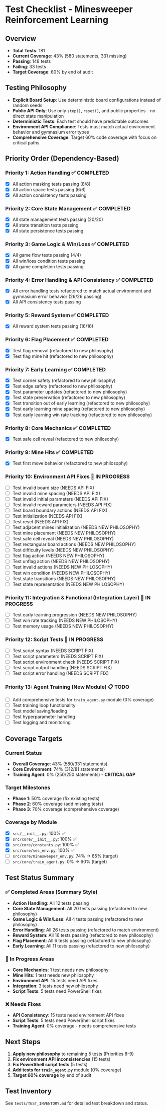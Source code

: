 # Test Checklist - Minesweeper Reinforcement Learning

## Overview
- **Total Tests**: 181
- **Current Coverage**: 43% (580 statements, 331 missing)
- **Passing**: 148 tests
- **Failing**: 33 tests
- **Target Coverage**: 60% by end of audit

## Testing Philosophy
- **Explicit Board Setup**: Use deterministic board configurations instead of random seeds
- **Public API Only**: Use only `step()`, `reset()`, and public properties - no direct state manipulation
- **Deterministic Tests**: Each test should have predictable outcomes
- **Environment API Compliance**: Tests must match actual environment behavior and gymnasium error types
- **Comprehensive Coverage**: Target 60% code coverage with focus on critical paths

## Priority Order (Dependency-Based)

### Priority 1: Action Handling ✅ **COMPLETED**
- [x] All action masking tests passing (8/8)
- [x] All action space tests passing (6/6)
- [x] All action consistency tests passing

### Priority 2: Core State Management ✅ **COMPLETED**
- [x] All state management tests passing (20/20)
- [x] All state transition tests passing
- [x] All state persistence tests passing

### Priority 3: Game Logic & Win/Loss ✅ **COMPLETED**
- [x] All game flow tests passing (4/4)
- [x] All win/loss condition tests passing
- [x] All game completion tests passing

### Priority 4: Error Handling & API Consistency ✅ **COMPLETED**
- [x] All error handling tests refactored to match actual environment and gymnasium error behavior (26/26 passing)
- [x] All API consistency tests passing

### Priority 5: Reward System ✅ **COMPLETED**
- [x] All reward system tests passing (16/16)

### Priority 6: Flag Placement ✅ **COMPLETED**
- [x] Test flag removal (refactored to new philosophy)
- [x] Test flag mine hit (refactored to new philosophy)

### Priority 7: Early Learning ✅ **COMPLETED**
- [x] Test corner safety (refactored to new philosophy)
- [x] Test edge safety (refactored to new philosophy)
- [x] Test parameter updates (refactored to new philosophy)
- [x] Test state preservation (refactored to new philosophy)
- [x] Test transition out of early learning (refactored to new philosophy)
- [x] Test early learning mine spacing (refactored to new philosophy)
- [x] Test early learning win rate tracking (refactored to new philosophy)

### Priority 8: Core Mechanics ✅ **COMPLETED**
- [x] Test safe cell reveal (refactored to new philosophy)

### Priority 9: Mine Hits ✅ **COMPLETED**
- [x] Test first move behavior (refactored to new philosophy)

### Priority 10: Environment API Fixes 🔄 **IN PROGRESS**
- [ ] Test invalid board size (NEEDS API FIX)
- [ ] Test invalid mine spacing (NEEDS API FIX)
- [ ] Test invalid initial parameters (NEEDS API FIX)
- [ ] Test invalid reward parameters (NEEDS API FIX)
- [ ] Test board boundary actions (NEEDS API FIX)
- [ ] Test initialization (NEEDS API FIX)
- [ ] Test reset (NEEDS API FIX)
- [ ] Test adjacent mines initialization (NEEDS NEW PHILOSOPHY)
- [ ] Test mine placement (NEEDS NEW PHILOSOPHY)
- [ ] Test safe cell reveal (NEEDS NEW PHILOSOPHY)
- [ ] Test rectangular board actions (NEEDS NEW PHILOSOPHY)
- [ ] Test difficulty levels (NEEDS NEW PHILOSOPHY)
- [ ] Test flag action (NEEDS NEW PHILOSOPHY)
- [ ] Test unflag action (NEEDS NEW PHILOSOPHY)
- [ ] Test invalid actions (NEEDS NEW PHILOSOPHY)
- [ ] Test win condition (NEEDS NEW PHILOSOPHY)
- [ ] Test state transitions (NEEDS NEW PHILOSOPHY)
- [ ] Test state representation (NEEDS NEW PHILOSOPHY)

### Priority 11: Integration & Functional (Integration Layer) 🔄 **IN PROGRESS**
- [ ] Test early learning progression (NEEDS NEW PHILOSOPHY)
- [ ] Test win rate tracking (NEEDS NEW PHILOSOPHY)
- [ ] Test memory usage (NEEDS NEW PHILOSOPHY)

### Priority 12: Script Tests 🔄 **IN PROGRESS**
- [ ] Test script syntax (NEEDS SCRIPT FIX)
- [ ] Test script parameters (NEEDS SCRIPT FIX)
- [ ] Test script environment check (NEEDS SCRIPT FIX)
- [ ] Test script output handling (NEEDS SCRIPT FIX)
- [ ] Test script error handling (NEEDS SCRIPT FIX)

### Priority 13: Agent Training (New Module) 📋 **TODO**
- [ ] Add comprehensive tests for `train_agent.py` module (0% coverage)
- [ ] Test training loop functionality
- [ ] Test model saving/loading
- [ ] Test hyperparameter handling
- [ ] Test logging and monitoring

## Coverage Targets

### Current Status
- **Overall Coverage**: 43% (580/331 statements)
- **Core Environment**: 74% (312/81 statements)
- **Training Agent**: 0% (250/250 statements) - **CRITICAL GAP**

### Target Milestones
- **Phase 1**: 50% coverage (fix existing tests)
- **Phase 2**: 60% coverage (add missing tests)
- **Phase 3**: 70% coverage (comprehensive coverage)

### Coverage by Module
- [x] `src/__init__.py`: 100% ✅
- [x] `src/core/__init__.py`: 100% ✅
- [x] `src/core/constants.py`: 100% ✅
- [x] `src/core/vec_env.py`: 100% ✅
- [ ] `src/core/minesweeper_env.py`: 74% → 85% (target)
- [ ] `src/core/train_agent.py`: 0% → 60% (target)

## Test Status Summary

### ✅ Completed Areas (Summary Style)
- **Action Handling**: All 12 tests passing
- **Core State Management**: All 20 tests passing (refactored to new philosophy)
- **Game Logic & Win/Loss**: All 4 tests passing (refactored to new philosophy)
- **Error Handling**: All 26 tests passing (refactored to match environment)
- **Reward System**: All 16 tests passing (refactored to new philosophy)
- **Flag Placement**: All 6 tests passing (refactored to new philosophy)
- **Early Learning**: All 11 tests passing (refactored to new philosophy)

### 🔄 In Progress Areas
- **Core Mechanics**: 1 test needs new philosophy
- **Mine Hits**: 1 test needs new philosophy
- **Environment API**: 15 tests need API fixes
- **Integration**: 3 tests need new philosophy
- **Script Tests**: 5 tests need PowerShell fixes

### ❌ Needs Fixes
- **API Consistency**: 15 tests need environment API fixes
- **Script Tests**: 5 tests need PowerShell script fixes
- **Training Agent**: 0% coverage - needs comprehensive tests

## Next Steps
1. **Apply new philosophy** to remaining 5 tests (Priorities 8-9)
2. **Fix environment API inconsistencies** (15 tests)
3. **Fix PowerShell script tests** (5 tests)
4. **Add tests for `train_agent.py`** module (0% coverage)
5. **Target 60% coverage** by end of audit

## Test Inventory
See `tests/TEST_INVENTORY.md` for detailed test breakdown and status. 